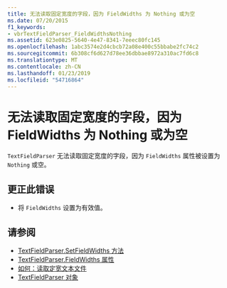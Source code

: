 ```yaml
---
title: 无法读取固定宽度的字段，因为 FieldWidths 为 Nothing 或为空
ms.date: 07/20/2015
f1_keywords:
- vbrTextFieldParser_FieldWidthsNothing
ms.assetid: 623e0825-5640-4e47-8341-7eeec80fc145
ms.openlocfilehash: 1abc3574e2d4cbcb72a08e400c55bbabe2fc74c2
ms.sourcegitcommit: 6b308cf6d627d78ee36dbbae8972a310ac7fd6c8
ms.translationtype: MT
ms.contentlocale: zh-CN
ms.lasthandoff: 01/23/2019
ms.locfileid: "54716864"
---
```

# <a name="unable-to-read-fixed-width-fields-because-fieldwidths-is-nothing-or-empty"></a>无法读取固定宽度的字段，因为 FieldWidths 为 Nothing 或为空
`TextFieldParser` 无法读取固定宽度的字段，因为 `FieldWidths` 属性被设置为 `Nothing` 或空。  
  
## <a name="to-correct-this-error"></a>更正此错误  
  
-   将 `FieldWidths` 设置为有效值。  
  
## <a name="see-also"></a>请参阅

- [TextFieldParser.SetFieldWidths 方法](xref:Microsoft.VisualBasic.FileIO.TextFieldParser.SetFieldWidths%2A)
- [TextFieldParser.FieldWidths 属性](xref:Microsoft.VisualBasic.FileIO.TextFieldParser.FieldWidths%2A)
- [如何：读取定宽文本文件](../../visual-basic/developing-apps/programming/drives-directories-files/how-to-read-from-fixed-width-text-files.md)
- [TextFieldParser 对象](../../visual-basic/language-reference/objects/textfieldparser-object.md)
